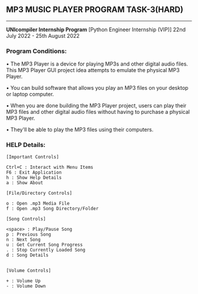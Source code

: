 ## MP3 MUSIC PLAYER PROGRAM TASK-3(HARD)
---
**UNIcompiler Internship Program**
[Python Engineer Internship (VIP)]
22nd July 2022 - 25th August 2022

### Program Conditions:

•   The MP3 Player is a device for playing MP3s and other
    digital audio files. This MP3 Player GUI project idea
    attempts to emulate the physical MP3 Player.

•   You can build software that allows you play an MP3 files
    on your desktop or laptop computer.

•   When you are done building the MP3 Player project, users
    can play their MP3 files and other digital audio files
    without having to purchase a physical MP3 Player.

•   They'll be able to play the MP3 files using their computers.


### HELP Details:

```
[Important Controls]

Ctrl+C : Interact with Menu Items
F6 : Exit Application
h : Show Help Details
a : Show About

[File/Directory Controls]

o : Open .mp3 Media File
f : Open .mp3 Song Directory/Folder

[Song Controls]

<space> : Play/Pause Song
p : Previous Song
n : Next Song
u : Get Current Song Progress
. : Stop Currently Loaded Song
d : Song Details


[Volume Controls]

+ : Volume Up
- : Volume Down
```